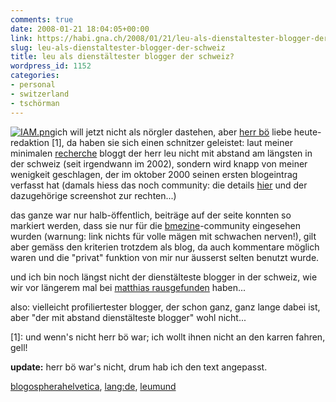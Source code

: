 ```yaml
---
comments: true
date: 2008-01-21 18:04:05+00:00
link: https://habi.gna.ch/2008/01/21/leu-als-dienstaltester-blogger-der-schweiz/
slug: leu-als-dienstaltester-blogger-der-schweiz
title: leu als dienstältester blogger der schweiz?
wordpress_id: 1152
categories:
- personal
- switzerland
- tschörman
---
```


  

[![IAM.png](https://habi.gna.ch/wp-content/uploads/2008/01/iam.jpg)](https://habi.gna.ch/wp-content/uploads/2008/01/iam1.png)ich will jetzt nicht als nörgler dastehen, aber [herr bö](http://www.benkoe.ch/) liebe heute-redaktion [1], da haben sie sich einen schnitzer geleistet: laut meiner minimalen [recherche](http://web.archive.org/web/20030613111603/http://www.leumund.ch/) bloggt der herr leu nicht mit abstand am längsten in der schweiz (seit irgendwann im 2002), sondern wird knapp von meiner wenigkeit geschlagen, der im oktober 2000 seinen ersten blogeintrag verfasst hat (damals hiess das noch community: die details [hier](https://habi.gna.ch/2004/06/09/why-i-blog/) und der dazugehörige screenshot zur rechten...)



das ganze war nur halb-öffentlich, beiträge auf der seite konnten so markiert werden, dass sie nur für die [bmezine](http://bmezine.com/)-community eingesehen wurden (warnung: link nichts für volle mägen mit schwachen nerven!), gilt aber gemäss den kriterien trotzdem als blog, da auch kommentare möglich waren und die "privat" funktion von mir nur äusserst selten benutzt wurde.




und ich bin noch längst nicht der dienstälteste blogger in der schweiz, wie wir vor längerem mal bei [matthias rausgefunden](http://metablog.ch/archives/2007/01/19/maol-der-alteste-blog-der-schweiz/) haben...




also: vielleicht profiliertester blogger, der schon ganz, ganz lange dabei ist, aber "der mit abstand dienstälteste blogger" wohl nicht...




[1]: und wenn's nicht herr bö war; ich wollt ihnen nicht an den karren fahren, gell!




**update:** herr bö war's nicht, drum hab ich den text angepasst.





[blogospherahelvetica](http://technorati.com/tag/blogospherahelvetica), [lang:de](http://technorati.com/tag/lang:de), [leumund](http://technorati.com/tag/leumund)
